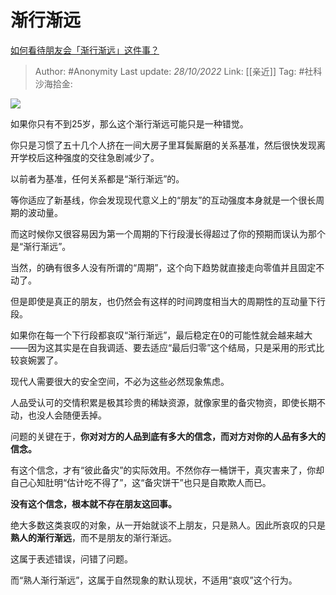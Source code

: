 # 渐行渐远
[如何看待朋友会「渐行渐远」这件事？](https://www.zhihu.com/question/559219837/answer/2727987830)

> Author: #Anonymity
> Last update: *28/10/2022*
> Link: [[亲近]]
> Tag: #社科
> 沙海拾金:

![](https://pic2.zhimg.com/50/v2-1f76e00efbd8b22b9aecb3e0cf7b8166_720w.jpg?source=1940ef5c)

如果你只有不到25岁，那么这个渐行渐远可能只是一种错觉。

你只是习惯了五十几个人挤在一间大房子里耳鬓厮磨的关系基准，然后很快发现离开学校后这种强度的交往急剧减少了。

以前者为基准，任何关系都是“渐行渐远”的。

等你适应了新基线，你会发现现代意义上的“朋友”的互动强度本身就是一个很长周期的波动量。

而这时候你又很容易因为第一个周期的下行段漫长得超过了你的预期而误认为那个是“渐行渐远”。

当然，的确有很多人没有所谓的“周期”，这个向下趋势就直接走向零值并且固定不动了。

但是即使是真正的朋友，也仍然会有这样的时间跨度相当大的周期性的互动量下行段。

如果你在每一个下行段都哀叹“渐行渐远”，最后稳定在0的可能性就会越来越大——因为这其实是在自我调适、要去适应“最后归零”这个结局，只是采用的形式比较哀婉罢了。

现代人需要很大的安全空间，不必为这些必然现象焦虑。

人品受认可的交情积累是极其珍贵的稀缺资源，就像家里的备灾物资，即使长期不动，也没人会随便丢掉。

问题的关键在于，**你对对方的人品到底有多大的信念，而对方对你的人品有多大的信念。**

有这个信念，才有“彼此备灾”的实际效用。不然你存一桶饼干，真灾害来了，你却自己心知肚明“估计吃不得了”，这“备灾饼干”也只是自欺欺人而已。

**没有这个信念，根本就不存在朋友这回事。**

绝大多数这类哀叹的对象，从一开始就谈不上朋友，只是熟人。因此所哀叹的只是**熟人的渐行渐远**，而不是朋友的渐行渐远。

这属于表述错误，问错了问题。

而“熟人渐行渐远”，这属于自然现象的默认现状，不适用“哀叹”这个行为。